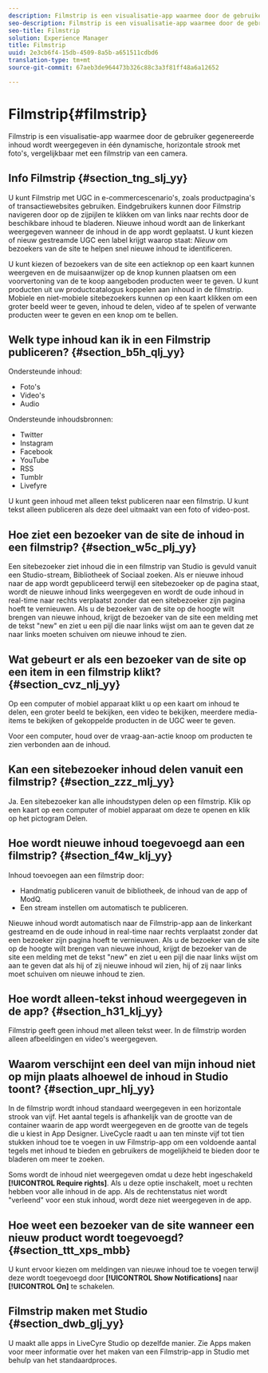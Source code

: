 ```yaml
---
description: Filmstrip is een visualisatie-app waarmee door de gebruiker gegenereerde inhoud wordt weergegeven in één dynamische, horizontale strook met foto's, vergelijkbaar met een filmstrip van een camera.
seo-description: Filmstrip is een visualisatie-app waarmee door de gebruiker gegenereerde inhoud wordt weergegeven in één dynamische, horizontale strook met foto's, vergelijkbaar met een filmstrip van een camera.
seo-title: Filmstrip
solution: Experience Manager
title: Filmstrip
uuid: 2e3cb6f4-15db-4509-8a5b-a651511cdbd6
translation-type: tm+mt
source-git-commit: 67aeb3de964473b326c88c3a3f81ff48a6a12652

---
```



# Filmstrip{#filmstrip}

Filmstrip is een visualisatie-app waarmee door de gebruiker gegenereerde inhoud wordt weergegeven in één dynamische, horizontale strook met foto&#39;s, vergelijkbaar met een filmstrip van een camera.

## Info Filmstrip {#section_tng_slj_yy}

U kunt Filmstrip met UGC in e-commercescenario&#39;s, zoals productpagina&#39;s of transactiewebsites gebruiken. Eindgebruikers kunnen door Filmstrip navigeren door op de zijpijlen te klikken om van links naar rechts door de beschikbare inhoud te bladeren. Nieuwe inhoud wordt aan de linkerkant weergegeven wanneer de inhoud in de app wordt geplaatst. U kunt kiezen of nieuw gestreamde UGC een label krijgt waarop staat: *Nieuw* om bezoekers van de site te helpen snel nieuwe inhoud te identificeren.

U kunt kiezen of bezoekers van de site een actieknop op een kaart kunnen weergeven en de muisaanwijzer op de knop kunnen plaatsen om een voorvertoning van de te koop aangeboden producten weer te geven. U kunt producten uit uw productcatalogus koppelen aan inhoud in de filmstrip. Mobiele en niet-mobiele sitebezoekers kunnen op een kaart klikken om een groter beeld weer te geven, inhoud te delen, video af te spelen of verwante producten weer te geven en een knop om te bellen.

## Welk type inhoud kan ik in een Filmstrip publiceren? {#section_b5h_qlj_yy}

Ondersteunde inhoud:

* Foto&#39;s
* Video&#39;s
* Audio

Ondersteunde inhoudsbronnen:

* Twitter
* Instagram
* Facebook
* YouTube
* RSS
* Tumblr
* Livefyre

U kunt geen inhoud met alleen tekst publiceren naar een filmstrip. U kunt tekst alleen publiceren als deze deel uitmaakt van een foto of video-post.

## Hoe ziet een bezoeker van de site de inhoud in een filmstrip? {#section_w5c_plj_yy}

Een sitebezoeker ziet inhoud die in een filmstrip van Studio is gevuld vanuit een Studio-stream, Bibliotheek of Sociaal zoeken. Als er nieuwe inhoud naar de app wordt gepubliceerd terwijl een sitebezoeker op de pagina staat, wordt de nieuwe inhoud links weergegeven en wordt de oude inhoud in real-time naar rechts verplaatst zonder dat een sitebezoeker zijn pagina hoeft te vernieuwen. Als u de bezoeker van de site op de hoogte wilt brengen van nieuwe inhoud, krijgt de bezoeker van de site een melding met de tekst &quot;new&quot; en ziet u een pijl die naar links wijst om aan te geven dat ze naar links moeten schuiven om nieuwe inhoud te zien.

## Wat gebeurt er als een bezoeker van de site op een item in een filmstrip klikt? {#section_cvz_nlj_yy}

Op een computer of mobiel apparaat klikt u op een kaart om inhoud te delen, een groter beeld te bekijken, een video te bekijken, meerdere media-items te bekijken of gekoppelde producten in de UGC weer te geven.

Voor een computer, houd over de vraag-aan-actie knoop om producten te zien verbonden aan de inhoud.

## Kan een sitebezoeker inhoud delen vanuit een filmstrip? {#section_zzz_mlj_yy}

Ja. Een sitebezoeker kan alle inhoudstypen delen op een filmstrip. Klik op een kaart op een computer of mobiel apparaat om deze te openen en klik op het pictogram Delen.

## Hoe wordt nieuwe inhoud toegevoegd aan een filmstrip? {#section_f4w_klj_yy}

Inhoud toevoegen aan een filmstrip door:

* Handmatig publiceren vanuit de bibliotheek, de inhoud van de app of ModQ.
* Een stream instellen om automatisch te publiceren.

Nieuwe inhoud wordt automatisch naar de Filmstrip-app aan de linkerkant gestreamd en de oude inhoud in real-time naar rechts verplaatst zonder dat een bezoeker zijn pagina hoeft te vernieuwen. Als u de bezoeker van de site op de hoogte wilt brengen van nieuwe inhoud, krijgt de bezoeker van de site een melding met de tekst &quot;new&quot; en ziet u een pijl die naar links wijst om aan te geven dat als hij of zij nieuwe inhoud wil zien, hij of zij naar links moet schuiven om nieuwe inhoud te zien.

## Hoe wordt alleen-tekst inhoud weergegeven in de app? {#section_h31_klj_yy}

Filmstrip geeft geen inhoud met alleen tekst weer. In de filmstrip worden alleen afbeeldingen en video&#39;s weergegeven.

## Waarom verschijnt een deel van mijn inhoud niet op mijn plaats alhoewel de inhoud in Studio toont? {#section_upr_hlj_yy}

In de filmstrip wordt inhoud standaard weergegeven in een horizontale strook van vijf. Het aantal tegels is afhankelijk van de grootte van de container waarin de app wordt weergegeven en de grootte van de tegels die u kiest in App Designer. LiveCycle raadt u aan ten minste vijf tot tien stukken inhoud toe te voegen in uw Filmstrip-app om een voldoende aantal tegels met inhoud te bieden en gebruikers de mogelijkheid te bieden door te bladeren om meer te zoeken.

Soms wordt de inhoud niet weergegeven omdat u deze hebt ingeschakeld **[!UICONTROL Require rights]**. Als u deze optie inschakelt, moet u rechten hebben voor alle inhoud in de app. Als de rechtenstatus niet wordt &quot;verleend&quot; voor een stuk inhoud, wordt deze niet weergegeven in de app.

## Hoe weet een bezoeker van de site wanneer een nieuw product wordt toegevoegd? {#section_ttt_xps_mbb}

U kunt ervoor kiezen om meldingen van nieuwe inhoud toe te voegen terwijl deze wordt toegevoegd door **[!UICONTROL Show Notifications]** naar **[!UICONTROL On]** te schakelen.

## Filmstrip maken met Studio {#section_dwb_glj_yy}

U maakt alle apps in LiveCyre Studio op dezelfde manier. Zie Apps maken voor meer informatie over het maken van een Filmstrip-app in Studio met behulp van het standaardproces.